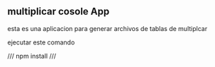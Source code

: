 
## multiplicar cosole App

esta es una aplicacion para generar archivos de tablas de multiplcar

ejecutar este comando

///
npm install
///